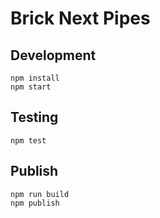 # Brick Next Pipes

## Development

```shell
npm install
npm start
```

## Testing

```shell
npm test
```

## Publish

```shell
npm run build
npm publish
```

